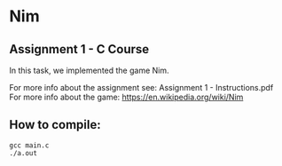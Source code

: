 # Nim

## Assignment 1 - C Course

In this task, we implemented the game Nim.

For more info about the assignment see: Assignment 1 - Instructions.pdf<br />
For more info about the game: https://en.wikipedia.org/wiki/Nim


## How to compile:
```
gcc main.c
./a.out